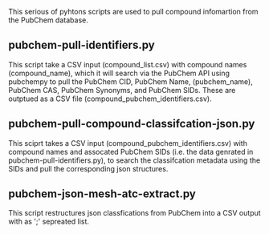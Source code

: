 This serious of pyhtons scripts are used to pull compound infomartion from the PubChem database. 

## pubchem-pull-identifiers.py
This script take a CSV input (compound_list.csv) with compound names (compound_name), which it will search via the PubChem API using pubchempy to pull the PubChem CID, PubChem Name, (pubchem_name), PubChem CAS, PubChem Synonyms, and PubChem SIDs. These are outptued as a CSV file (compound_pubchem_identifiers.csv).

## pubchem-pull-compound-classifcation-json.py
This sciprt takes a CSV input (compound_pubchem_identifiers.csv) with compound names and assocated PubChem SIDs (i.e. the data genrated in pubchem-pull-identifiers.py), to search the classifcation metadata using the SIDs and pull the corresponding json structures. 

## pubchem-json-mesh-atc-extract.py
This script restructures json classfications from PubChem into a CSV output with as ';' sepreated list. 
